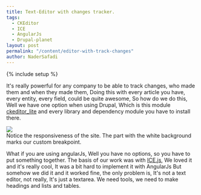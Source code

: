 ```yaml
---
title: Text-Editor with changes tracker.
tags:
  - CKEditor
  - ICE
  - AngularJs
  - Drupal-planet
layout: post
permalink: "/content/editor-with-track-changes"
author: NaderSafadi
---
```

{% include setup %}

It's really powerful for any company to be able to track changes, who made them and when they made them, Doing this with every article you have, every entity, every field, 
could be quite awesome, So how do we do this, Well we have one option when using Drupal, Which is this module [ckeditor_lite](https://www.drupal.org/project/ckeditor_lite)
 and every library and dependency module you have to install there.
 
<!-- more -->

<div class="thumbnail">
  <img src="{{BASE_PATH}}/assets/images/posts/creating-a-custom-grid-in-sass-bootstrap/customgrid-gizra.gif">
  <div class="caption">Notice the responsiveness of the site. The part with the white background marks our custom breakpoint.</div>
</div>


What if you are using angularJs, Well you have no options, so you have to put something together.
The basis of our work was with [ICE.js](https://github.com/NYTimes/ice), We loved it and it's really cool, It was a bit hard to implement it with AngularJs
But somehow we did it and it worked fine, the only problem is, It's not a text editor, not really, It's just a textarea.
We need tools, we need to make headings and lists and tables.

